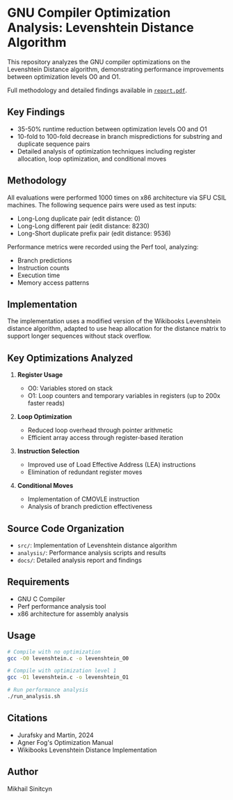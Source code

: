 # GNU Compiler Optimization Analysis: Levenshtein Distance Algorithm

This repository analyzes the GNU compiler optimizations on the Levenshtein Distance algorithm, demonstrating performance improvements between optimization levels O0 and O1.

Full methodology and detailed findings available in [`report.pdf`](report.pdf).

## Key Findings

- 35-50% runtime reduction between optimization levels O0 and O1
- 10-fold to 100-fold decrease in branch mispredictions for substring and duplicate sequence pairs
- Detailed analysis of optimization techniques including register allocation, loop optimization, and conditional moves

## Methodology

All evaluations were performed 1000 times on x86 architecture via SFU CSIL machines. The following sequence pairs were used as test inputs:
- Long-Long duplicate pair (edit distance: 0)
- Long-Long different pair (edit distance: 8230)
- Long-Short duplicate prefix pair (edit distance: 9536)

Performance metrics were recorded using the Perf tool, analyzing:
- Branch predictions
- Instruction counts
- Execution time
- Memory access patterns

## Implementation

The implementation uses a modified version of the Wikibooks Levenshtein distance algorithm, adapted to use heap allocation for the distance matrix to support longer sequences without stack overflow.

## Key Optimizations Analyzed

1. **Register Usage**
   - O0: Variables stored on stack
   - O1: Loop counters and temporary variables in registers (up to 200x faster reads)

2. **Loop Optimization**
   - Reduced loop overhead through pointer arithmetic
   - Efficient array access through register-based iteration

3. **Instruction Selection**
   - Improved use of Load Effective Address (LEA) instructions
   - Elimination of redundant register moves

4. **Conditional Moves**
   - Implementation of CMOVLE instruction
   - Analysis of branch prediction effectiveness

## Source Code Organization

- `src/`: Implementation of Levenshtein distance algorithm
- `analysis/`: Performance analysis scripts and results
- `docs/`: Detailed analysis report and findings

## Requirements

- GNU C Compiler
- Perf performance analysis tool
- x86 architecture for assembly analysis

## Usage

```bash
# Compile with no optimization
gcc -O0 levenshtein.c -o levenshtein_O0

# Compile with optimization level 1
gcc -O1 levenshtein.c -o levenshtein_O1

# Run performance analysis
./run_analysis.sh
```

## Citations

- Jurafsky and Martin, 2024
- Agner Fog's Optimization Manual
- Wikibooks Levenshtein Distance Implementation

## Author

Mikhail Sinitcyn  
<!-- Simon Fraser University -->
